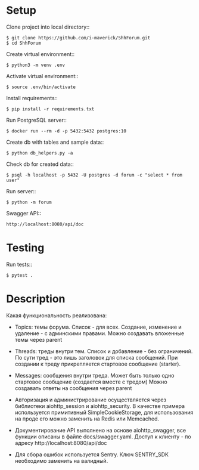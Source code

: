 Setup
=====

Clone project into local directory::

    $ git clone https://github.com/i-maverick/ShhForum.git
    $ cd ShhForum

Create virtual environment::

    $ python3 -m venv .env

Activate virtual environment::

    $ source .env/bin/activate

Install requirements::

    $ pip install -r requirements.txt

Run PostgreSQL server::

    $ docker run --rm -d -p 5432:5432 postgres:10

Create db with tables and sample data::

    $ python db_helpers.py -a

Check db for created data::

    $ psql -h localhost -p 5432 -U postgres -d forum -c "select * from user"

Run server::

    $ python -m forum

Swagger API::

    http://localhost:8080/api/doc


Testing
=======

Run tests::

    $ pytest .


Description
=======

Какая функциональность реализована:

- Topics: темы форума. Список - для всех.
Создание, изменение и удаление - с админскими правами.
Можно создавать вложенные темы через parent

- Threads: треды внутри тем. Список и добавление - без ограничений.
По сути тред - это лишь заголовок для списка сообщений.
При создании к треду прикрепляется стартовое сообщение (starter).

- Messages: сообщения внутри треда.
Может быть только одно стартовое сообщение (создается вместе с тредом)
Можно создавать ответы на сообщения через parent

- Авторизация и администрирование осуществляется через библиотеки
aiohttp_session и aiohttp_security.
В качестве примера используется примитивный SimpleCookieStorage,
для использования на проде его можно заменить на Redis или Memcached.

- Документирование API выполнено на основе aiohttp_swagger,
все функции описаны в файле docs/swagger.yaml.
Доступ к клиенту - по адресу http://localhost:8080/api/doc

- Для сбора ошибок используется Sentry.
Ключ SENTRY_SDK необходимо заменить на валидный.
